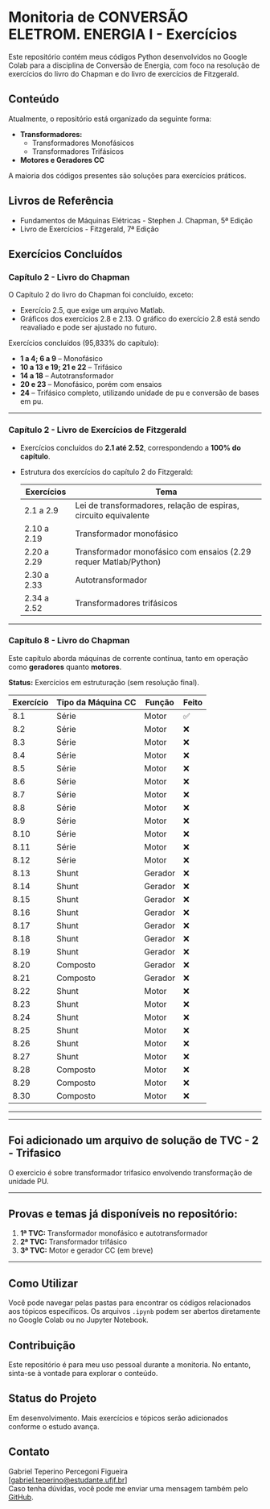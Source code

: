 # Monitoria de CONVERSÃO ELETROM. ENERGIA I - Exercícios

Este repositório contém meus códigos Python desenvolvidos no Google Colab para a disciplina de Conversão de Energia, com foco na resolução de exercícios do livro do Chapman e do livro de exercícios de Fitzgerald.

## Conteúdo

Atualmente, o repositório está organizado da seguinte forma:

* **Transformadores:**
    * Transformadores Monofásicos
    * Transformadores Trifásicos  
*  **Motores e Geradores CC**

A maioria dos códigos presentes são soluções para exercícios práticos.

## Livros de Referência

* Fundamentos de Máquinas Elétricas - Stephen J. Chapman, 5ª Edição  
* Livro de Exercícios - Fitzgerald, 7ª Edição

## Exercícios Concluídos

### Capítulo 2 - Livro do Chapman

O Capítulo 2 do livro do Chapman foi concluído, exceto:

- Exercício 2.5, que exige um arquivo Matlab.
- Gráficos dos exercícios 2.8 e 2.13. O gráfico do exercício 2.8 está sendo reavaliado e pode ser ajustado no futuro.

Exercícios concluídos (95,833% do capítulo):

- **1 a 4; 6 a 9** – Monofásico  
- **10 a 13 e 19; 21 e 22** – Trifásico  
- **14 a 18** – Autotransformador  
- **20 e 23** – Monofásico, porém com ensaios  
- **24** – Trifásico completo, utilizando unidade de pu e conversão de bases em pu.

---

### Capítulo 2 - Livro de Exercícios de Fitzgerald

- Exercícios concluídos do **2.1 até 2.52**, correspondendo a **100% do capítulo**.
- Estrutura dos exercícios do capítulo 2 do Fitzgerald:

  | Exercícios       | Tema                                      |
  |------------------|-------------------------------------------|
  | 2.1 a 2.9        | Lei de transformadores, relação de espiras, circuito equivalente |
  | 2.10 a 2.19      | Transformador monofásico                   |
  | 2.20 a 2.29      | Transformador monofásico com ensaios (2.29 requer Matlab/Python) |
  | 2.30 a 2.33      | Autotransformador                          |
  | 2.34 a 2.52      | Transformadores trifásicos  |


---

### Capítulo 8 - Livro do Chapman

Este capítulo aborda máquinas de corrente contínua, tanto em operação como **geradores** quanto **motores**.

**Status:** Exercícios em estruturação (sem resolução final).

| Exercício | Tipo da Máquina CC | Função   | Feito |
|-----------|--------------------|----------|--------|
| 8.1       | Série              | Motor    | ✅     |
| 8.2       | Série              | Motor    | ❌     |
| 8.3       | Série              | Motor    | ❌     |
| 8.4       | Série              | Motor    | ❌     |
| 8.5       | Série              | Motor    | ❌     |
| 8.6       | Série              | Motor    | ❌     |
| 8.7       | Série              | Motor    | ❌     |
| 8.8       | Série              | Motor    | ❌     |
| 8.9       | Série              | Motor    | ❌     |
| 8.10      | Série              | Motor    | ❌     |
| 8.11      | Série              | Motor    | ❌     |
| 8.12      | Série              | Motor    | ❌     |
| 8.13      | Shunt              | Gerador  | ❌     |
| 8.14      | Shunt              | Gerador  | ❌     |
| 8.15      | Shunt              | Gerador  | ❌     |
| 8.16      | Shunt              | Gerador  | ❌     |
| 8.17      | Shunt              | Gerador  | ❌     |
| 8.18      | Shunt              | Gerador  | ❌     |
| 8.19      | Shunt              | Gerador  | ❌     |
| 8.20      | Composto           | Gerador  | ❌     |
| 8.21      | Composto           | Gerador  | ❌     |
| 8.22      | Shunt              | Motor    | ❌     |
| 8.23      | Shunt              | Motor    | ❌     |
| 8.24      | Shunt              | Motor    | ❌     |
| 8.25      | Shunt              | Motor    | ❌     |
| 8.26      | Shunt              | Motor    | ❌     |
| 8.27      | Shunt              | Motor    | ❌     |
| 8.28      | Composto           | Motor    | ❌     |
| 8.29      | Composto           | Motor    | ❌     |
| 8.30      | Composto           | Motor    | ❌     |



---

---

## Foi adicionado um arquivo de solução de TVC - 2 - Trifasico

O exercicio é sobre transformador trifasico envolvendo transformação de unidade PU.

---

## Provas e temas já disponíveis no repositório:

1. **1ª TVC:** Transformador monofásico e autotransformador  
2. **2ª TVC:** Transformador trifásico  
3. **3ª TVC:** Motor e gerador CC (em breve)

---

## Como Utilizar

Você pode navegar pelas pastas para encontrar os códigos relacionados aos tópicos específicos. Os arquivos `.ipynb` podem ser abertos diretamente no Google Colab ou no Jupyter Notebook.

## Contribuição

Este repositório é para meu uso pessoal durante a monitoria. No entanto, sinta-se à vontade para explorar o conteúdo.

## Status do Projeto

Em desenvolvimento. Mais exercícios e tópicos serão adicionados conforme o estudo avança.

## Contato

Gabriel Teperino Percegoni Figueira  
[gabriel.teperino@estudante.ufjf.br]  
Caso tenha dúvidas, você pode me enviar uma mensagem também pelo [GitHub](https://github.com/).


